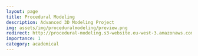 ```yaml
---
layout: page
title: Procedural Modeling
description: Advanced 3D Modeling Project
img: assets/img/proceduralmodeling/preview.png
redirect: http://procedural-modeling.s3-website.eu-west-3.amazonaws.com/
importance: 1
category: academical
---
```

